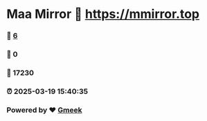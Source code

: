 # Maa Mirror :link: https://mmirror.top 
### :page_facing_up: [6](https://mmirror.top/tag.html) 
### :speech_balloon: 0 
### :hibiscus: 17230 
### :alarm_clock: 2025-03-19 15:40:35 
### Powered by :heart: [Gmeek](https://github.com/Meekdai/Gmeek)
